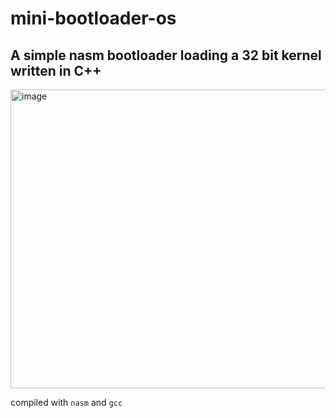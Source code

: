 # mini-bootloader-os
## A simple nasm bootloader loading a 32 bit kernel written in C++

<img width="655" height="478" alt="image" src="https://github.com/user-attachments/assets/8a83c250-71f4-4429-a5f7-6eb4601f58f9" />

compiled with ```nasm``` and ```gcc```
